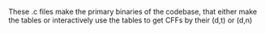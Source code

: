 These .c files make the primary binaries of the codebase, that either make the tables or interactively use the tables to get CFFs by their (d,t) or (d,n)
